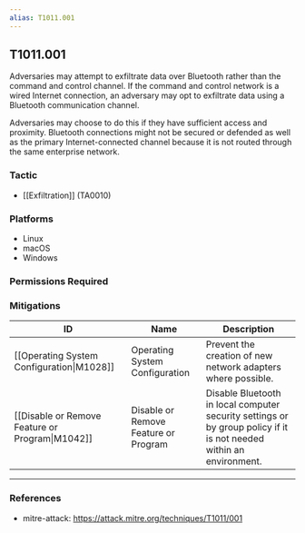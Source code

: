 ```yaml
---
alias: T1011.001
---
```


## T1011.001

Adversaries may attempt to exfiltrate data over Bluetooth rather than the command and control channel. If the command and control network is a wired Internet connection, an adversary may opt to exfiltrate data using a Bluetooth communication channel.

Adversaries may choose to do this if they have sufficient access and proximity. Bluetooth connections might not be secured or defended as well as the primary Internet-connected channel because it is not routed through the same enterprise network.


### Tactic
- [[Exfiltration]] (TA0010)

### Platforms
- Linux
- macOS
- Windows

### Permissions Required

### Mitigations

| ID | Name | Description |
| --- | --- | --- |
| [[Operating System Configuration\|M1028]] | Operating System Configuration | Prevent the creation of new network adapters where possible. |
| [[Disable or Remove Feature or Program\|M1042]] | Disable or Remove Feature or Program | Disable Bluetooth in local computer security settings or by group policy if it is not needed within an environment. |


---
### References

- mitre-attack: https://attack.mitre.org/techniques/T1011/001
